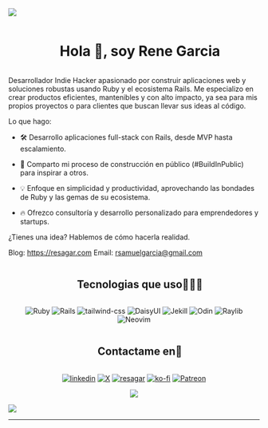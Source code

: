 <!--horizontal divider(gradiant)-->
<img src="https://user-images.githubusercontent.com/73097560/115834477-dbab4500-a447-11eb-908a-139a6edaec5c.gif">

<!--h1 without bottom border-->
<div id="user-content-toc">
  <ul align="center">
    <summary><h1 style="display: inline-block">Hola 👋, soy Rene Garcia </h1></summary>
  </ul>
</div>

<!--Intro start-->

Desarrollador Indie Hacker apasionado por construir aplicaciones web y soluciones robustas usando Ruby y el ecosistema Rails. Me especializo en crear productos eficientes, mantenibles y con alto impacto, ya sea para mis propios proyectos o para clientes que buscan llevar sus ideas al código.

Lo que hago:

- 🛠️ Desarrollo aplicaciones full-stack con Rails, desde MVP hasta escalamiento.

- 🌱 Comparto mi proceso de construcción en público (#BuildInPublic) para inspirar a otros.

- 💡 Enfoque en simplicidad y productividad, aprovechando las bondades de Ruby y las gemas de su ecosistema.

- 🔥 Ofrezco consultoría y desarrollo personalizado para emprendedores y startups.

¿Tienes una idea? Hablemos de cómo hacerla realidad.

Blog: <https://resagar.com>
Email: <rsamuelgarcia@gmail.com>

<!--- stats & Trophy (start) -->

<!--h1 without bottom border-->
<div id="user-content-toc">
  <ul align="center">
    <summary><h2 style="display: inline-block">Tecnologias que uso👨🏻‍💻</h2></summary>
  </ul>
</div>
<!--tech stack icons-->
<p align="center">
    <img alt="Ruby" src="https://img.shields.io/badge/ruby-%23CC342D.svg?style=for-the-badge&logo=ruby&logoColor=white">
    <img alt="Rails" src="https://img.shields.io/badge/rails-%23CC0000.svg?style=for-the-badge&logo=ruby-on-rails&logoColor=white">
    <img alt="tailwind-css" src="https://img.shields.io/badge/tailwindcss-%2338B2AC.svg?style=for-the-badge&logo=tailwind-css&logoColor=white">
    <img alt="DaisyUI" src="https://img.shields.io/badge/daisyui-5A0EF8?style=for-the-badge&logo=daisyui&logoColor=white">
    <img alt="Jekill" src="https://img.shields.io/badge/jekyll-%23CC0000.svg?style=for-the-badge&logo=jekyll&logoColor=white">
    <img alt="Odin" src="https://img.shields.io/badge/odin-blue.svg?style=for-the-badge&logo=odin&logoColor=white">
    <img alt="Raylib" src="https://img.shields.io/badge/RAYLIB-FFFFFF?style=for-the-badge&logo=raylib&logoColor=black">
    <img alt="Neovim" src="https://img.shields.io/badge/NeoVim-%2357A143.svg?&style=for-the-badge&logo=neovim&logoColor=white">
</p>

<!-- Connect with me -->
<!--h2 without bottom border-->
<div id="user-content-toc">
  <ul align="center">
    <summary><h2 style="display: inline-block">Contactame en🤝</h2></summary>
  </ul>
</div>

<!--icons and links-->
<p align="center">
<a href="https://www.linkedin.com/in/renegarcia-software-backend" target="blank"><img align="center" src="https://img.shields.io/badge/linkedin-%230077B5.svg?style=for-the-badge&logo=linkedin&logoColor=white" alt="linkedin" /></a>
<a href="https://x.com/rsamuelgarcia" target="blank"><img align="center" src="https://img.shields.io/badge/X-%23000000.svg?style=for-the-badge&logo=X&logoColor=white" alt="X"/></a>
<a href="https://resagar.com" target="blank"><img align="center" src="https://img.shields.io/badge/Blogger-FF5722?style=for-the-badge&logo=blogger&logoColor=white" alt="resagar" /></a>
<a href="https://ko-fi.com/resagar" target="blank"><img align="center" src="https://img.shields.io/badge/Ko--fi-F16061?style=for-the-badge&logo=ko-fi&logoColor=white" alt="ko-fi" /></a>
<a href="https://www.patreon.com/c/resagar" target="blank"><img align="center" src="https://img.shields.io/badge/Patreon-F96854?style=for-the-badge&logo=patreon&logoColor=white" alt="Patreon" /></a>
  
</p>

<!--profile visit count-->
<div align="center">
  
[![](https://visitcount.itsvg.in/api?id=1010nishant&icon=3&color=6)](https://visitcount.itsvg.in)
  
</div>

<!--horizontal divider(gradiant)-->
<img src="https://user-images.githubusercontent.com/73097560/115834477-dbab4500-a447-11eb-908a-139a6edaec5c.gif">

---
